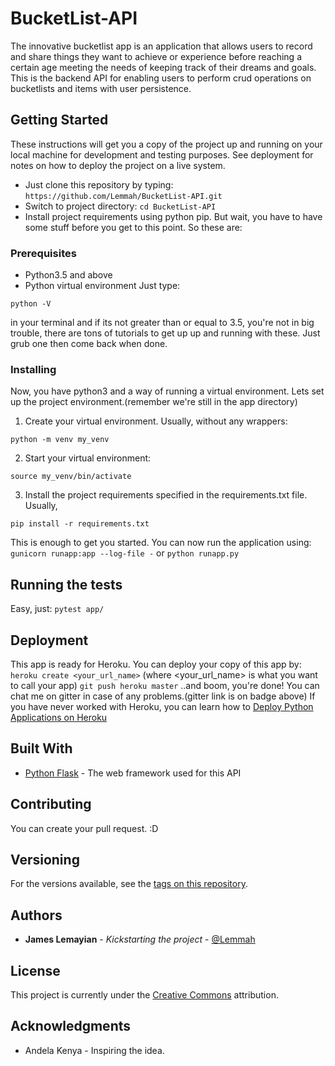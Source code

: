 # BucketList-API

The innovative bucketlist app is an application that allows users  to record and share things they want to achieve or experience before reaching a certain age meeting the needs of keeping track of their dreams and goals. This is the backend API for enabling users to perform crud operations on bucketlists and items with user persistence.

## Getting Started

These instructions will get you a copy of the project up and running on your local machine for development and testing purposes. See deployment for notes on how to deploy the project on a live system.
- Just clone this repository by typing: `https://github.com/Lemmah/BucketList-API.git`
- Switch to project directory: `cd BucketList-API`
- Install project requirements using python pip. But wait, you have to have some stuff before you get to this point. So these are:

### Prerequisites

- Python3.5 and above
- Python virtual environment
Just type:
```
python -V
```
in your terminal and if its not greater than or equal to 3.5, you're not in big trouble, there are tons of tutorials to get up up and running with these. Just grub one then come back when done.

### Installing

Now, you have python3 and a way of running a virtual environment. Lets set up the project environment.(remember we're still in the app directory)

1. Create your virtual environment. Usually, without any wrappers:
```
python -m venv my_venv
```
2. Start your virtual environment:
```
source my_venv/bin/activate
```
3. Install the project requirements specified in the requirements.txt file. Usually,
```
pip install -r requirements.txt
```

This is enough to get you started.
You can now run the application using:
`gunicorn runapp:app --log-file -`
or
`python runapp.py`


## Running the tests

Easy, just:
`pytest app/`

## Deployment

This app is ready for Heroku. You can deploy your copy of this app by:
`heroku create <your_url_name>` (where <your_url_name> is what you want to call your app)
`git push heroku master` 
..and boom, you're done! You can chat me on gitter in case of any problems.(gitter link is on badge above)
If you have never worked with Heroku, you can learn how to [Deploy Python Applications on Heroku](https://devcenter.heroku.com/articles/getting-started-with-python#introduction)
## Built With

* [Python Flask](https://www.fullstackpython.com/flask.html) - The web framework used for this API

## Contributing

You can create your pull request. :D

## Versioning

For the versions available, see the [tags on this repository](https://github.com/lemmah/BucketList/tags). 

## Authors

* **James Lemayian** - *Kickstarting the project* - [@Lemmah](https://github.com/lemmah)


## License

This project is currently under the [Creative Commons](https://creativecommons.org/) attribution.

## Acknowledgments

* Andela Kenya - Inspiring the idea.

